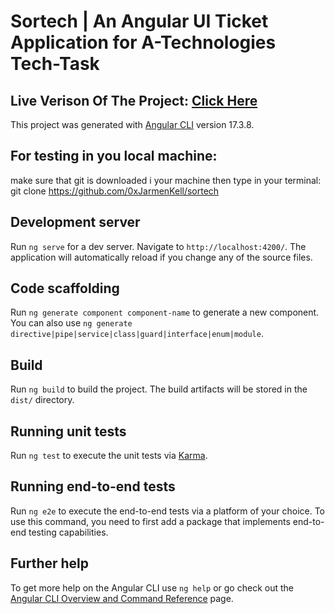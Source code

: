 # Sortech | An Angular UI Ticket Application for A-Technologies Tech-Task

## Live Verison Of The Project: [Click Here](https://sortech.netlify.app/)

This project was generated with [Angular CLI](https://github.com/angular/angular-cli) version 17.3.8.

## For testing in you local machine: 

make sure that git is downloaded i your machine then type in your terminal: git clone https://github.com/0xJarmenKell/sortech

## Development server

Run `ng serve` for a dev server. Navigate to `http://localhost:4200/`. The application will automatically reload if you change any of the source files.

## Code scaffolding

Run `ng generate component component-name` to generate a new component. You can also use `ng generate directive|pipe|service|class|guard|interface|enum|module`.

## Build

Run `ng build` to build the project. The build artifacts will be stored in the `dist/` directory.

## Running unit tests

Run `ng test` to execute the unit tests via [Karma](https://karma-runner.github.io).

## Running end-to-end tests

Run `ng e2e` to execute the end-to-end tests via a platform of your choice. To use this command, you need to first add a package that implements end-to-end testing capabilities.

## Further help

To get more help on the Angular CLI use `ng help` or go check out the [Angular CLI Overview and Command Reference](https://angular.io/cli) page.
